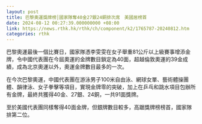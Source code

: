 ```yaml
---
layout: post
title: 巴黎奧運獎牌榜│國家隊奪40金27銀24銅排次席　美國居榜首
date: 2024-08-12 00:27:39.000000000 +08:00
link: https://news.rthk.hk/rthk/ch/component/k2/1765787-20240812.htm
categories: rthk
---
```


巴黎奧運最後一個比賽日，國家隊憑李雯雯在女子舉重81公斤以上級賽事增添金牌，令中國代表團在今屆奧運的金牌數目鎖定為40面，超越倫敦奧運的39金成績，成為北京奧運以外，奧運金牌數目最多的一次。

在今次巴黎奧運，中國代表團在游泳男子100米自由泳、網球女單、藝術體操團體、韻律泳、女子拳擊等項目，實現金牌零的突破，加上在乒乓和跳水項目包辦所有金牌，最終共獲得40金、27銀、24銅，一共91面獎牌。

至於美國代表團同樣奪得40面金牌，但銀牌數目較多，高踞獎牌榜榜首，國家隊排第二位。
